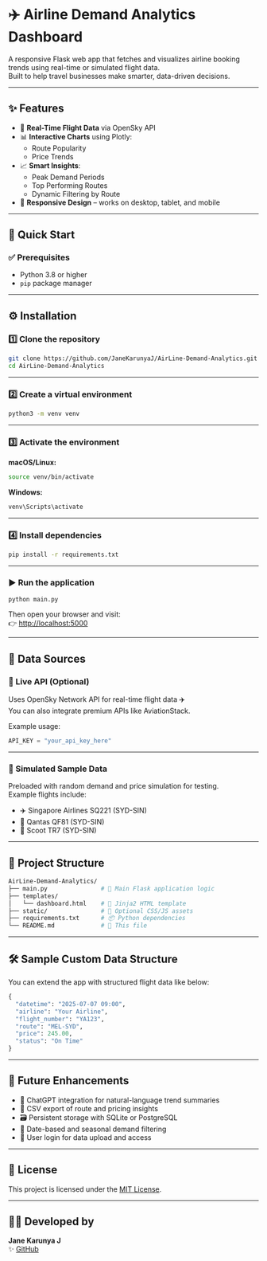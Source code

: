 # ✈️ Airline Demand Analytics Dashboard

A responsive Flask web app that fetches and visualizes airline booking trends using real-time or simulated flight data.  
Built to help travel businesses make smarter, data-driven decisions.

---

## ✨ Features

- 🔄 **Real-Time Flight Data** via OpenSky API
- 📊 **Interactive Charts** using Plotly:
  - Route Popularity
  - Price Trends
- 📈 **Smart Insights**:
  - Peak Demand Periods
  - Top Performing Routes
  - Dynamic Filtering by Route
- 📱 **Responsive Design** – works on desktop, tablet, and mobile

---

## 🚀 Quick Start

### ✅ Prerequisites
- Python 3.8 or higher
- `pip` package manager

---

## ⚙️ Installation

### 1️⃣ Clone the repository

```bash
git clone https://github.com/JaneKarunyaJ/AirLine-Demand-Analytics.git
cd AirLine-Demand-Analytics
```

---

### 2️⃣ Create a virtual environment

```bash
python3 -m venv venv
```

---

### 3️⃣ Activate the environment

**macOS/Linux:**
```bash
source venv/bin/activate
```

**Windows:**
```bash
venv\Scripts\activate
```

---

### 4️⃣ Install dependencies

```bash
pip install -r requirements.txt
```

---

### ▶️ Run the application

```bash
python main.py
```

Then open your browser and visit:  
👉 [http://localhost:5000](http://localhost:5000)

---

## 📡 Data Sources

### 🔌 Live API (Optional)

Uses OpenSky Network API for real-time flight data ✈️  
You can also integrate premium APIs like AviationStack.

Example usage:

```python
API_KEY = "your_api_key_here"
```

---

### 🧪 Simulated Sample Data

Preloaded with random demand and price simulation for testing.  
Example flights include:

- ✈️ Singapore Airlines SQ221 (SYD-SIN)
- 🦘 Qantas QF81 (SYD-SIN)
- 🐯 Scoot TR7 (SYD-SIN)

---

## 🧾 Project Structure

```bash
AirLine-Demand-Analytics/
├── main.py               # 🚀 Main Flask application logic
├── templates/
│   └── dashboard.html    # 🎨 Jinja2 HTML template
├── static/               # 🎯 Optional CSS/JS assets
├── requirements.txt      # 📦 Python dependencies
└── README.md             # 📘 This file
```

---

## 🛠️ Sample Custom Data Structure

You can extend the app with structured flight data like below:

```python
{
  "datetime": "2025-07-07 09:00",
  "airline": "Your Airline",
  "flight_number": "YA123",
  "route": "MEL-SYD",
  "price": 245.00,
  "status": "On Time"
}
```

---

## 🚀 Future Enhancements

- 🧠 ChatGPT integration for natural-language trend summaries
- 📁 CSV export of route and pricing insights
- 🗃 Persistent storage with SQLite or PostgreSQL
- 📆 Date-based and seasonal demand filtering
- 🔐 User login for data upload and access

---

## 📄 License

This project is licensed under the [MIT License](LICENSE).

---

## 👩‍💻 Developed by

**Jane Karunya J**  
✨ [GitHub](https://github.com/JaneKarunyaJ)
